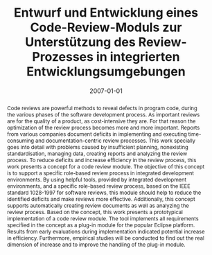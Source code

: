 ---
abstract: Code reviews are powerful methods to reveal defects in program code, during
  the various phases of the software development process. As important reviews are
  for the quality of a product, as cost-intensive they are. For that reason the optimization
  of the review process becomes more and more important. Reports from various companies
  document deficits in implementing and executing time-consuming and documentation-centric
  review processes. This work specially goes into detail with problems caused by insufficient
  planning, nonexisting standardisation, managing data, creating reports and analyzing
  the review process. To reduce deficits and increase efficiency in the review process,
  this work presents a concept for a code review module. The objective of this concept
  is to support a specific role-based review process in integrated development environments.
  By using helpful tools, provided by integrated development environments, and a specific
  role-based review process, based on the IEEE standard 1028-1997 for software reviews,
  this module should help to reduce the identified deficits and make reviews more
  effective. Additionally, this concept supports automatically creating review documents
  as well as analyzing the review process. Based on the concept, this work presents
  a prototypical implementation of a code review module. The tool implements all requirements
  specified in the concept as a plug-in module for the popular Eclipse platform. Results
  from early evaluations during implementation indicated potential increase in efficiency.
  Furthermore, empirical studies will be conducted to find out the real dimension
  of increase and to improve the handling of the plug-in module.
authors:
- Roland Breiteneder
date: '2007-01-01'
featured: false
links:
- name: Publik
  url: https://publik.tuwien.ac.at/showentry.php?ID=141558&lang=1
publication_types:
- '7'
publishDate: '2007-01-01'
title: Entwurf und Entwicklung eines Code-Review-Moduls zur Unterstützung des Review-Prozesses
  in integrierten Entwicklungsumgebungen
url_pdf: ''
---